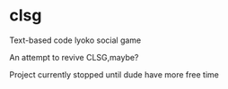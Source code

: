 # clsg
Text-based code lyoko social game

An attempt to revive CLSG,maybe?

Project currently stopped until dude have more free time
